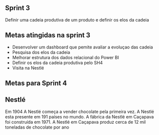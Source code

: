 ## Sprint 3
Definir uma cadeia produtiva de um produto e definir os elos da cadeia

## Metas atingidas na sprint 3
* Desenvolver um dashboard que pemite avaliar a evoluçao das cadeia
* Pesquisa dos elos da cadeia
* Melhorar estrutura dos dados relacional do Power BI
* Definir os elos da cadeia produtiva pelo SH4
* Visita na Nestlé

## Metas para Sprint 4


## Nestlé
Em 1904 A Nestlé começa a vender chocolate pela primeira vez.
A Nestlé esta presente em 191 países no mundo.
A fábrica da Nestlé em Caçapava foi construída em 1971.
A Nestlé em Caçapava produz cerca de 12 mil toneladas de chocolate por ano 

